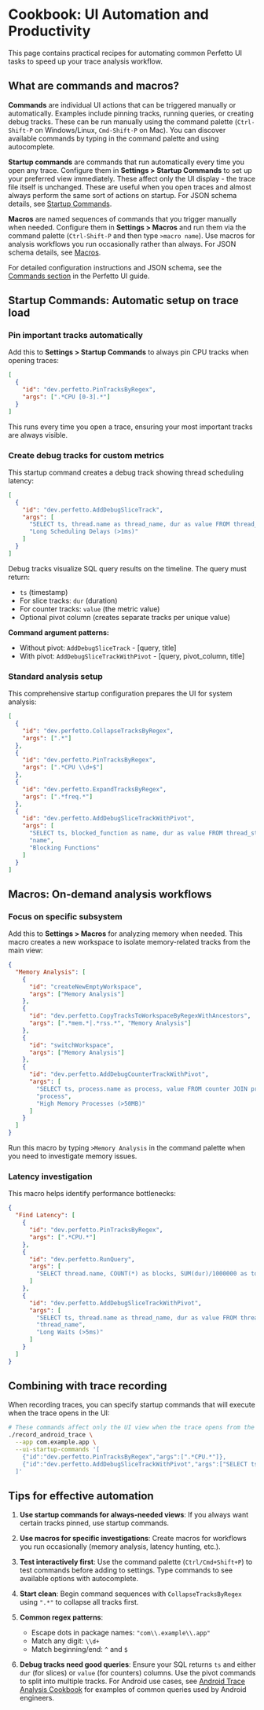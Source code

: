 # Cookbook: UI Automation and Productivity

This page contains practical recipes for automating common Perfetto UI tasks to
speed up your trace analysis workflow.

## What are commands and macros?

**Commands** are individual UI actions that can be triggered manually or
automatically. Examples include pinning tracks, running queries, or creating
debug tracks. These can be run manually using the command palette (`Ctrl-Shift-P` on
Windows/Linux, `Cmd-Shift-P` on Mac). You can discover available commands by
typing in the command palette and using autocomplete.

**Startup commands** are commands that run automatically every time you open any
trace. Configure them in **Settings > Startup Commands** to set up your
preferred view immediately. These affect only the UI display - the trace file
itself is unchanged. These are useful when you open traces and almost always
perform the same sort of actions on startup. For JSON schema details, see
[Startup Commands](/docs/visualization/perfetto-ui.md#startup-commands).

**Macros** are named sequences of commands that you trigger manually when
needed. Configure them in **Settings > Macros** and run them via the command
palette (`Ctrl-Shift-P` and then type `>macro name`). Use macros for analysis
workflows you run occasionally rather than always. For JSON schema details, see
[Macros](/docs/visualization/perfetto-ui.md#macros).

For detailed configuration instructions and JSON schema, see the
[Commands section](/docs/visualization/perfetto-ui.md#commands) in the Perfetto UI guide.

## Startup Commands: Automatic setup on trace load

### Pin important tracks automatically

Add this to **Settings > Startup Commands** to always pin CPU tracks when
opening traces:

```json
[
  {
    "id": "dev.perfetto.PinTracksByRegex",
    "args": [".*CPU [0-3].*"]
  }
]
```

This runs every time you open a trace, ensuring your most important tracks are
always visible.

### Create debug tracks for custom metrics

This startup command creates a debug track showing thread scheduling latency:

```json
[
  {
    "id": "dev.perfetto.AddDebugSliceTrack",
    "args": [
      "SELECT ts, thread.name as thread_name, dur as value FROM thread_state JOIN thread USING(utid) WHERE state = 'R' AND dur > 1000000",
      "Long Scheduling Delays (>1ms)"
    ]
  }
]
```

Debug tracks visualize SQL query results on the timeline. The query must return:

- `ts` (timestamp)
- For slice tracks: `dur` (duration)
- For counter tracks: `value` (the metric value)
- Optional pivot column (creates separate tracks per unique value)

**Command argument patterns:**
- Without pivot: `AddDebugSliceTrack` - [query, title]
- With pivot: `AddDebugSliceTrackWithPivot` - [query, pivot_column, title]

### Standard analysis setup

This comprehensive startup configuration prepares the UI for system analysis:

```json
[
  {
    "id": "dev.perfetto.CollapseTracksByRegex",
    "args": [".*"]
  },
  {
    "id": "dev.perfetto.PinTracksByRegex",
    "args": [".*CPU \\d+$"]
  },
  {
    "id": "dev.perfetto.ExpandTracksByRegex",
    "args": [".*freq.*"]
  },
  {
    "id": "dev.perfetto.AddDebugSliceTrackWithPivot",
    "args": [
      "SELECT ts, blocked_function as name, dur as value FROM thread_state WHERE state = 'D' AND blocked_function IS NOT NULL",
      "name",
      "Blocking Functions"
    ]
  }
]
```

## Macros: On-demand analysis workflows

### Focus on specific subsystem

Add this to **Settings > Macros** for analyzing memory when needed. This macro
creates a new workspace to isolate memory-related tracks from the main view:

```json
{
  "Memory Analysis": [
    {
      "id": "createNewEmptyWorkspace",
      "args": ["Memory Analysis"]
    },
    {
      "id": "dev.perfetto.CopyTracksToWorkspaceByRegexWithAncestors",
      "args": [".*mem.*|.*rss.*", "Memory Analysis"]
    },
    {
      "id": "switchWorkspace",
      "args": ["Memory Analysis"]
    },
    {
      "id": "dev.perfetto.AddDebugCounterTrackWithPivot",
      "args": [
        "SELECT ts, process.name as process, value FROM counter JOIN process_counter_track ON counter.track_id = process_counter_track.id JOIN process USING (upid) WHERE counter.name = 'mem.rss' AND value > 50000000",
        "process",
        "High Memory Processes (>50MB)"
      ]
    }
  ]
}
```

Run this macro by typing `>Memory Analysis` in the command palette when you need
to investigate memory issues.

### Latency investigation

This macro helps identify performance bottlenecks:

```json
{
  "Find Latency": [
    {
      "id": "dev.perfetto.PinTracksByRegex",
      "args": [".*CPU.*"]
    },
    {
      "id": "dev.perfetto.RunQuery",
      "args": [
        "SELECT thread.name, COUNT(*) as blocks, SUM(dur)/1000000 as total_ms FROM thread_state JOIN thread USING(utid) WHERE state = 'D' GROUP BY thread.name ORDER BY total_ms DESC LIMIT 10"
      ]
    },
    {
      "id": "dev.perfetto.AddDebugSliceTrackWithPivot",
      "args": [
        "SELECT ts, thread.name as thread_name, dur as value FROM thread_state JOIN thread USING (utid) WHERE state IN ('R', 'D+') AND dur > 5000000",
        "thread_name",
        "Long Waits (>5ms)"
      ]
    }
  ]
}
```

## Combining with trace recording

When recording traces, you can specify startup commands that will execute when
the trace opens in the UI:

```bash
# These commands affect only the UI view when the trace opens from the script.
./record_android_trace \
  --app com.example.app \
  --ui-startup-commands '[
    {"id":"dev.perfetto.PinTracksByRegex","args":[".*CPU.*"]},
    {"id":"dev.perfetto.AddDebugSliceTrackWithPivot","args":["SELECT ts, thread.name as thread, dur as value FROM thread_state JOIN thread USING(utid) WHERE state = \"R\"","thread","Runnable Time"]}
  ]'
```

## Tips for effective automation

1. **Use startup commands for always-needed views**: If you always want certain
   tracks pinned, use startup commands.

2. **Use macros for specific investigations**: Create macros for workflows you
   run occasionally (memory analysis, latency hunting, etc.).

3. **Test interactively first**: Use the command palette (`Ctrl/Cmd+Shift+P`) to
   test commands before adding to settings. Type commands to see available options
   with autocomplete.

4. **Start clean**: Begin command sequences with `CollapseTracksByRegex` using
   `".*"` to collapse all tracks first.

5. **Common regex patterns**: 
   - Escape dots in package names: `"com\\.example\\.app"`
   - Match any digit: `\\d+`
   - Match beginning/end: `^` and `$`

6. **Debug tracks need good queries**: Ensure your SQL returns `ts` and either `dur`
   (for slices) or `value` (for counters) columns. Use the pivot commands to split
   into multiple tracks. For Android use cases, see
   [Android Trace Analysis Cookbook](/docs/getting-started/android-trace-analysis.md)
   for examples of common queries used by Android engineers.
